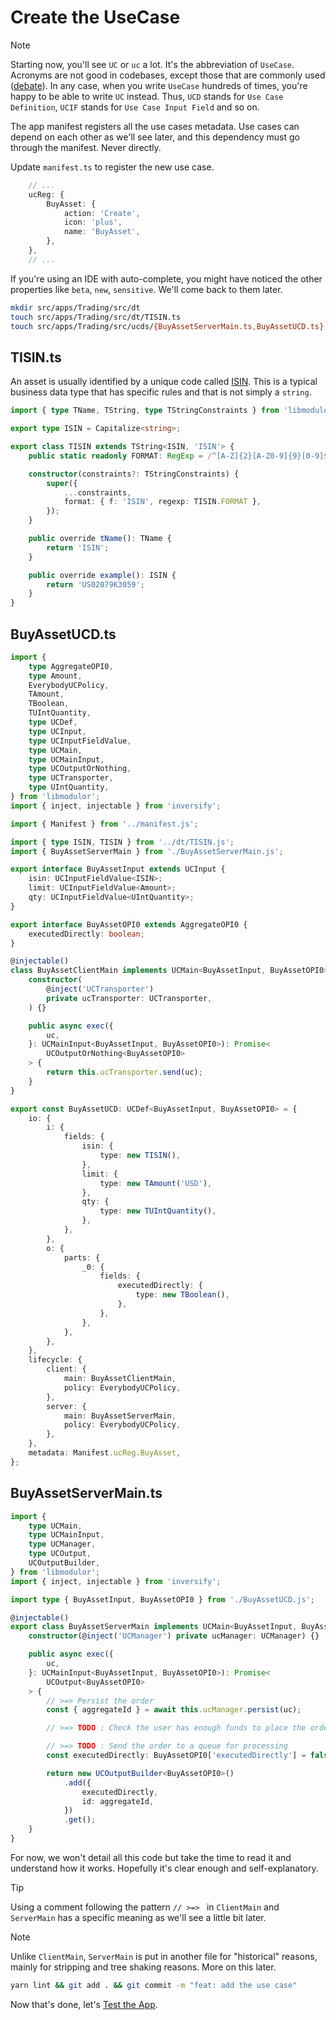 # Create the UseCase

> [!NOTE]
> Starting now, you'll see `UC` or `uc` a lot. It's the abbreviation of `UseCase`. Acronyms are not good in codebases, except those that are commonly used ([debate](https://stackoverflow.com/questions/2236807/java-naming-convention-with-acronyms)). In any case, when you write `UseCase` hundreds of times, you're happy to be able to write `UC` instead. Thus, `UCD` stands for `Use Case Definition`, `UCIF` stands for `Use Case Input Field` and so on.

The app manifest registers all the use cases metadata. Use cases can depend on each other as we'll see later, and this dependency must go through the manifest. Never directly.

Update `manifest.ts` to register the new use case.

```typescript
    // ...
    ucReg: {
        BuyAsset: {
            action: 'Create',
            icon: 'plus',
            name: 'BuyAsset',
        },
    },
    // ...
```

If you're using an IDE with auto-complete, you might have noticed the other properties like `beta`, `new`, `sensitive`. We'll come back to them later.

```sh
mkdir src/apps/Trading/src/dt
touch src/apps/Trading/src/dt/TISIN.ts
touch src/apps/Trading/src/ucds/{BuyAssetServerMain.ts,BuyAssetUCD.ts}
```

## TISIN.ts

An asset is usually identified by a unique code called [ISIN](https://www.isin.org). This is a typical business data type that has specific rules and that is not simply a `string`.

```typescript
import { type TName, TString, type TStringConstraints } from 'libmodulor';

export type ISIN = Capitalize<string>;

export class TISIN extends TString<ISIN, 'ISIN'> {
    public static readonly FORMAT: RegExp = /^[A-Z]{2}[A-Z0-9]{9}[0-9]$/;

    constructor(constraints?: TStringConstraints) {
        super({
            ...constraints,
            format: { f: 'ISIN', regexp: TISIN.FORMAT },
        });
    }

    public override tName(): TName {
        return 'ISIN';
    }

    public override example(): ISIN {
        return 'US02079K3059';
    }
}
```

## BuyAssetUCD.ts

```typescript
import {
    type AggregateOPI0,
    type Amount,
    EverybodyUCPolicy,
    TAmount,
    TBoolean,
    TUIntQuantity,
    type UCDef,
    type UCInput,
    type UCInputFieldValue,
    type UCMain,
    type UCMainInput,
    type UCOutputOrNothing,
    type UCTransporter,
    type UIntQuantity,
} from 'libmodulor';
import { inject, injectable } from 'inversify';

import { Manifest } from '../manifest.js';

import { type ISIN, TISIN } from '../dt/TISIN.js';
import { BuyAssetServerMain } from './BuyAssetServerMain.js';

export interface BuyAssetInput extends UCInput {
    isin: UCInputFieldValue<ISIN>;
    limit: UCInputFieldValue<Amount>;
    qty: UCInputFieldValue<UIntQuantity>;
}

export interface BuyAssetOPI0 extends AggregateOPI0 {
    executedDirectly: boolean;
}

@injectable()
class BuyAssetClientMain implements UCMain<BuyAssetInput, BuyAssetOPI0> {
    constructor(
        @inject('UCTransporter')
        private ucTransporter: UCTransporter,
    ) {}

    public async exec({
        uc,
    }: UCMainInput<BuyAssetInput, BuyAssetOPI0>): Promise<
        UCOutputOrNothing<BuyAssetOPI0>
    > {
        return this.ucTransporter.send(uc);
    }
}

export const BuyAssetUCD: UCDef<BuyAssetInput, BuyAssetOPI0> = {
    io: {
        i: {
            fields: {
                isin: {
                    type: new TISIN(),
                },
                limit: {
                    type: new TAmount('USD'),
                },
                qty: {
                    type: new TUIntQuantity(),
                },
            },
        },
        o: {
            parts: {
                _0: {
                    fields: {
                        executedDirectly: {
                            type: new TBoolean(),
                        },
                    },
                },
            },
        },
    },
    lifecycle: {
        client: {
            main: BuyAssetClientMain,
            policy: EverybodyUCPolicy,
        },
        server: {
            main: BuyAssetServerMain,
            policy: EverybodyUCPolicy,
        },
    },
    metadata: Manifest.ucReg.BuyAsset,
};
```

## BuyAssetServerMain.ts

```typescript
import {
    type UCMain,
    type UCMainInput,
    type UCManager,
    type UCOutput,
    UCOutputBuilder,
} from 'libmodulor';
import { inject, injectable } from 'inversify';

import type { BuyAssetInput, BuyAssetOPI0 } from './BuyAssetUCD.js';

@injectable()
export class BuyAssetServerMain implements UCMain<BuyAssetInput, BuyAssetOPI0> {
    constructor(@inject('UCManager') private ucManager: UCManager) {}

    public async exec({
        uc,
    }: UCMainInput<BuyAssetInput, BuyAssetOPI0>): Promise<
        UCOutput<BuyAssetOPI0>
    > {
        // >=> Persist the order
        const { aggregateId } = await this.ucManager.persist(uc);

        // >=> TODO : Check the user has enough funds to place the order

        // >=> TODO : Send the order to a queue for processing
        const executedDirectly: BuyAssetOPI0['executedDirectly'] = false;

        return new UCOutputBuilder<BuyAssetOPI0>()
            .add({
                executedDirectly,
                id: aggregateId,
            })
            .get();
    }
}
```

For now, we won't detail all this code but take the time to read it and understand how it works. Hopefully it's clear enough and self-explanatory.

> [!TIP]
> Using a comment following the pattern `// >=> ` in `ClientMain` and `ServerMain` has a specific meaning as we'll see a little bit later.

> [!NOTE]
> Unlike `ClientMain`, `ServerMain` is put in another file for "historical" reasons, mainly for stripping and tree shaking reasons. More on this later.

```sh
yarn lint && git add . && git commit -m "feat: add the use case"
```

Now that's done, let's [Test the App](./004_Test_the_App.md).
